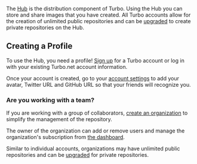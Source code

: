 The [Hub](/hub) is the distribution component of Turbo. Using the Hub you can store and share images that you have created. All Turbo accounts allow for the creation of unlimited public repositories and can be [upgraded](/pricing) to create private repositories on the Hub.

## Creating a Profile

To use the Hub, you need a profile! [Sign up](/signup) for a Turbo account or log in with your existing Turbo.net account information.

Once your account is created, go to your [account settings](/account) to add your avatar, Twitter URL and GitHub URL so that your friends will recognize you.

### Are you working with a team?

If you are working with a group of collaborators, [create an organization](/pricing) to simplify the management of the repository.

The owner of the organization can add or remove users and manage the organization's subscription from [the dashboard](/dashboard/orgs).

Similar to individual accounts, organizations may have unlimited public repositories and can be [upgraded](/pricing) for private repositories.